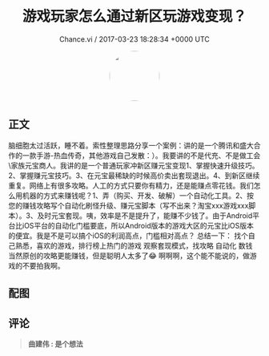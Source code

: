 <h1 align="center">游戏玩家怎么通过新区玩游戏变现？</h1>
<p align="center">
    <a>Chance.vi / 2017-03-23 18:28:34 &#43;0000 UTC</a>
</p>

<div align="center">
    <img src="https://images.zsxq.com/Fsx4Pc64eQb9Kb3vCiyUyzwOwoF6?e=1590940799&amp;token=kIxbL07-8jAj8w1n4s9zv64FuZZNEATmlU_Vm6zD:njcUrSwhtlKgtvsyT8NxiW4Wqwg=" width="100" height="100" style="border:1px solid;border-radius:50%; color:#ffffff"/>
</div>

## 正文

<div>
脑细胞太过活跃，睡不着。索性整理思路分享一个案例：讲的是一个腾讯和盛大合作的一款手游-热血传奇，其他游戏自己发散：）。我要讲的不是代充、不是做工会\家族元宝商人。我讲的是一个普通玩家冲新区赚元宝变现1、掌握快速升级技巧。2、掌握赚元宝技巧。3、在元宝最稀缺的时候高价卖出套现退出。4、到新区继续重复。网络上有很多攻略。人工的方式只要你有精力，还是能赚点零花钱。我们怎么用机器的方式来赚钱呢？1、弄（购买、开发、破解）一个自动化工具。2、按您的赚钱攻略写个自动化刷怪升级、赚元宝脚本（写不出来？淘宝xxx游戏xxx脚本）。3、及时元宝套现。咦，效率是不是提升了，能赚不少钱了。由于Android平台比iOS平台的自动化门槛要底，所以Android版本的游戏大区的元宝比iOS版本的便宜。我是不是可以搞个iOS的利润高点，门槛相对高点？
总结一下：
找个自己熟悉，喜欢的游戏，排行榜上热门的游戏
观察套现模式，找攻略
自动化
数钱
当然原创的攻略更能赚钱，但是聪明人太多了😂
啊啊啊，这个能不能说的，做游戏的不要拍我啊。
</div>

## 配图
<div class="image" align="center">

</div>

## 评论

<div align="left">
<div>

<blockquote >
<span> <strong>曲建伟 : 是个想法 </strong></span>
</blockquote>

</div>
</div>